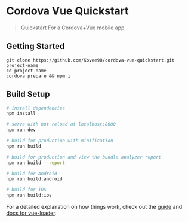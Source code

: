 # Cordova Vue Quickstart

> Quickstart For a Cordova+Vue mobile app

## Getting Started
```
git clone https://github.com/Kovee98/cordova-vue-quickstart.git project-name
cd project-name
cordova prepare && npm i
```

## Build Setup

``` bash
# install dependencies
npm install

# serve with hot reload at localhost:8080
npm run dev

# build for production with minification
npm run build

# build for production and view the bundle analyzer report
npm run build --report

# build for Android
npm run build:android

# build for IOS
npm run build:ios
```

For a detailed explanation on how things work, check out the [guide](http://vuejs-templates.github.io/webpack/) and [docs for vue-loader](http://vuejs.github.io/vue-loader).